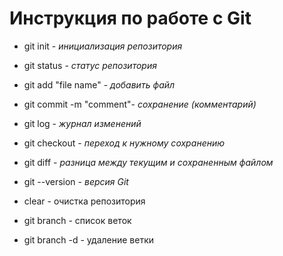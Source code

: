 # Инструкция по работе с Git

* git init - *инициализация репозитория*

* git status - *статус репозитория*

* git add "file name" - *добавить файл*

* git commit -m "comment"- *сохранение (комментарий)*

* git log - *журнал изменений*

* git checkout - *переход к нужному сохранению*

* git diff - *разница между текущим и сохраненным файлом*

* git --version - *версия Git*

* clear - очистка репозитория

* git branch - список веток

* git branch -d - удаление ветки